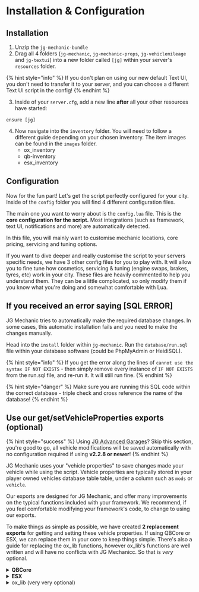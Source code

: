 # Installation & Configuration

## Installation

1. Unzip the `jg-mechanic-bundle`&#x20;
2. Drag all 4 folders (`jg-mechanic`, `jg-mechanic-props`, `jg-vehiclemileage` and `jg-textui`) into a new folder called `[jg]` within your server's `resources` folder.

{% hint style="info" %}
If you don't plan on using our new default Text UI, you don't need to transfer it to your server, and you can choose a different Text UI script in the config!
{% endhint %}

3. Inside of your `server.cfg`, add a new line **after** all your other resources have started:

```
ensure [jg]
```

4. Now navigate into the `inventory` folder. You will need to follow a different guide depending on your chosen inventory. The item images can be found in the `images` folder.
   * ox\_inventory
   * qb-inventory
   * esx\_inventory

## Configuration

Now for the fun part! Let's get the script perfectly configured for your city. Inside of the `config` folder you will find 4 different configuration files.

The main one you want to worry about is the `config.lua` file. This is the **core configuration for the script.** Most integrations (such as framework, text UI, notifications and more) are automatically detected.

In this file, you will mainly want to customise mechanic locations, core pricing, servicing and tuning options.

If you want to dive deeper and really customise the script to your servers specific needs, we have 3 other config files for you to play with. It will allow you to fine tune how cosmetics, servicing & tuning (engine swaps, brakes, tyres, etc) work in your city. These files are heavily commented to help you understand them. They can be a little complicated, so only modify them if you know what you're doing and somewhat comfortable with Lua.

## If you received an error saying \[SQL ERROR]

JG Mechanic tries to automatically make the required database changes. In some cases, this automatic installation fails and you need to make the changes manually.

Head into the `install` folder within `jg-mechanic`. Run the `database/run.sql` file within your database software (could be PhpMyAdmin or HeidiSQL).

{% hint style="info" %}
If you get the error along the lines of `cannot use the syntax IF NOT EXISTS` - then simply remove every instance of `IF NOT EXISTS` from the run.sql file, and re-run it. It will still run fine.
{% endhint %}

{% hint style="danger" %}
Make sure you are running this SQL code within the correct database - triple check and cross reference the name of the database!
{% endhint %}

## Use our get/setVehicleProperties exports (optional)

{% hint style="success" %}
Using [JG Advanced Garages](https://jgscripts.com/scripts/advanced-garages)? Skip this section, you're good to go, all vehicle modifications will be saved automatically with no configuration required if using **v2.2.8 or newer**!
{% endhint %}

JG Mechanic uses your "vehicle properties" to save changes made your vehicle while using the script. Vehicle properties are typically stored in your player owned vehicles database table table, under a column such as `mods` or `vehicle`.

Our exports are designed for JG Mechanic, and offer many improvements on the typical functions included with your framework. We recommend, if you feel comfortable modifying your framework's code, to change to using our exports. &#x20;

To make things as simple as possible, we have created **2 replacement exports** for getting and setting these vehicle properties. If using QBCore or ESX, we can replace them in your core to keep things simple. There's also a guide for replacing the ox\_lib functions, however ox\_lib's functions are well written and will have no conflicts with JG Mechanicc. So that is _very_ optional.

<details>

<summary><strong>QBCore</strong></summary>

1. Navigate to `[qb]/qb-core/client/functions.lua` and locate the 2 functions:

```lua
QBCore.Functions.GetVehicleProperties(vehicle)
```

```lua
QBCore.Functions.SetVehicleProperties(vehicle, props)
```

2. These are two very large functions - but we are going to _entirely_ replace them. A life hack is on VSCode, you can collapse them with the little arrow near the line numbers to make it easy to delete them.

<img src="../../.gitbook/assets/image (1) (1) (1) (1).png" alt="" data-size="original">

3. Replace these 2 functions with the following new code:

```lua
function QBCore.Functions.GetVehicleProperties(vehicle)
    return exports["jg-mechanic"]:getVehicleProperties(vehicle)
end

function QBCore.Functions.SetVehicleProperties(vehicle, props)
    exports["jg-mechanic"]:setVehicleProperties(vehicle, props)
end
```

You may be concerned about how much code you have removed. No need to worry: you can re-get this code from the QBCore GitHub at any time, and all the functionality has been replaced for you directly inside JG Mechanic. Now do a full server restart and you're ready to go!

</details>

<details>

<summary><strong>ESX</strong></summary>

1. Navigate to `[core]/es_extended/client/functions.lua` and locate the 2 functions:

```lua
function ESX.Game.GetVehicleProperties(vehicle)
```

```lua
function ESX.Game.SetVehicleProperties(vehicle, props)
```

2. These are two very large functions - but we are going to _entirely_ replace them. A life hack is on VSCode, you can collapse them with the little arrow near the line numbers to make it easy to delete them.

<img src="../../.gitbook/assets/image (1) (1) (1) (1) (1).png" alt="" data-size="original">

3. Replace these 2 functions with the following new code:

```lua
function ESX.Game.GetVehicleProperties(vehicle)
    return exports["jg-mechanic"]:getVehicleProperties(vehicle)
end

function ESX.Game.SetVehicleProperties(vehicle, props)
    exports["jg-mechanic"]:setVehicleProperties(vehicle, props)
end
```

You may be concerned about how much code you have removed. No need to worry: you can re-get this code from the ESX GitHub at any time, and all the functionality has been replaced for you directly inside JG Mechanic. Now do a full server restart and you're ready to go!

</details>

<details>

<summary>ox_lib (very very optional)</summary>

1.  Navigate to `ox_lib\resource\vehicleProperties\client.lua` and locate the 2 functions:\


    ```lua
    function lib.getVehicleProperties(vehicle)
    ```



    ```lua
    function lib.setVehicleProperties(vehicle, props, fixVehicle)
    ```


2. These are two very large functions - but we are going to _entirely_ replace them. A life hack is on VSCode, you can collapse them with the little arrow near the line numbers to make it easy to delete them.\
   \
   ![](<../../.gitbook/assets/image (24).png>)\

3.  Replace these 2 functions with the following new code:\


    ```lua
    ---@param vehicle number
    ---@return VehicleProperties?
    function lib.getVehicleProperties(vehicle)
        return exports["jg-mechanic"]:getVehicleProperties(vehicle)
    end

    ---@param vehicle number
    ---@param props VehicleProperties
    ---@param fixVehicle? boolean Fix the vehicle after props have been set. Usually required when adding extras.
    ---@return boolean isEntityOwner True if the entity is networked and the client is the current entity owner.
    function lib.setVehicleProperties(vehicle, props, fixVehicle)
        exports["jg-mechanic"]:setVehicleProperties(vehicle, props)
        return not NetworkGetEntityIsNetworked(vehicle) or NetworkGetEntityOwner(vehicle) == cache.playerId
    end
    ```

    \
    You may be concerned about how much code you have removed. No need to worry: you can re-get this code from the Overextended GitHub at any time, and all the functionality has been replaced for you directly inside JG Mechanic. Now do a full server restart and you're ready to go!

</details>

